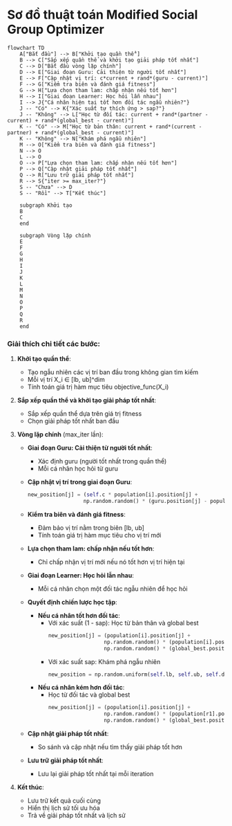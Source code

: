 # Sơ đồ thuật toán Modified Social Group Optimizer

```mermaid
flowchart TD
    A["Bắt đầu"] --> B["Khởi tạo quần thể"]
    B --> C["Sắp xếp quần thể và khởi tạo giải pháp tốt nhất"]
    C --> D["Bắt đầu vòng lặp chính"]
    D --> E["Giai đoạn Guru: Cải thiện từ người tốt nhất"]
    E --> F["Cập nhật vị trí: c*current + rand*(guru - current)"]
    F --> G["Kiểm tra biên và đánh giá fitness"]
    G --> H["Lựa chọn tham lam: chấp nhận nếu tốt hơn"]
    H --> I["Giai đoạn Learner: Học hỏi lẫn nhau"]
    I --> J{"Cá nhân hiện tại tốt hơn đối tác ngẫu nhiên?"}
    J -- "Có" --> K{"Xác suất tự thích ứng > sap?"}
    J -- "Không" --> L["Học từ đối tác: current + rand*(partner - current) + rand*(global_best - current)"]
    K -- "Có" --> M["Học từ bản thân: current + rand*(current - partner) + rand*(global_best - current)"]
    K -- "Không" --> N["Khám phá ngẫu nhiên"]
    M --> O["Kiểm tra biên và đánh giá fitness"]
    N --> O
    L --> O
    O --> P["Lựa chọn tham lam: chấp nhận nếu tốt hơn"]
    P --> Q["Cập nhật giải pháp tốt nhất"]
    Q --> R["Lưu trữ giải pháp tốt nhất"]
    R --> S{"iter >= max_iter?"}
    S -- "Chưa" --> D
    S -- "Rồi" --> T["Kết thúc"]
    
    subgraph Khởi tạo
    B
    C
    end
    
    subgraph Vòng lặp chính
    E
    F
    G
    H
    I
    J
    K
    L
    M
    N
    O
    P
    Q
    R
    end
```

### Giải thích chi tiết các bước:

1. **Khởi tạo quần thể**: 
   - Tạo ngẫu nhiên các vị trí ban đầu trong không gian tìm kiếm
   - Mỗi vị trí X_i ∈ [lb, ub]^dim
   - Tính toán giá trị hàm mục tiêu objective_func(X_i)

2. **Sắp xếp quần thể và khởi tạo giải pháp tốt nhất**:
   - Sắp xếp quần thể dựa trên giá trị fitness
   - Chọn giải pháp tốt nhất ban đầu

3. **Vòng lặp chính** (max_iter lần):
   - **Giai đoạn Guru: Cải thiện từ người tốt nhất**:
     * Xác định guru (người tốt nhất trong quần thể)
     * Mỗi cá nhân học hỏi từ guru

   - **Cập nhật vị trí trong giai đoạn Guru**:
     ```python
     new_position[j] = (self.c * population[i].position[j] + 
                       np.random.random() * (guru.position[j] - population[i].position[j]))
     ```

   - **Kiểm tra biên và đánh giá fitness**:
     * Đảm bảo vị trí nằm trong biên [lb, ub]
     * Tính toán giá trị hàm mục tiêu cho vị trí mới

   - **Lựa chọn tham lam: chấp nhận nếu tốt hơn**:
     * Chỉ chấp nhận vị trí mới nếu nó tốt hơn vị trí hiện tại

   - **Giai đoạn Learner: Học hỏi lẫn nhau**:
     * Mỗi cá nhân chọn một đối tác ngẫu nhiên để học hỏi

   - **Quyết định chiến lược học tập**:
     * **Nếu cá nhân tốt hơn đối tác**:
       - Với xác suất (1 - sap): Học từ bản thân và global best
         ```python
         new_position[j] = (population[i].position[j] + 
                           np.random.random() * (population[i].position[j] - population[r1].position[j]) +
                           np.random.random() * (global_best.position[j] - population[i].position[j]))
         ```
       - Với xác suất sap: Khám phá ngẫu nhiên
         ```python
         new_position = np.random.uniform(self.lb, self.ub, self.dim)
         ```
     * **Nếu cá nhân kém hơn đối tác**:
       - Học từ đối tác và global best
         ```python
         new_position[j] = (population[i].position[j] + 
                           np.random.random() * (population[r1].position[j] - population[i].position[j]) +
                           np.random.random() * (global_best.position[j] - population[i].position[j]))
         ```

   - **Cập nhật giải pháp tốt nhất**:
     * So sánh và cập nhật nếu tìm thấy giải pháp tốt hơn

   - **Lưu trữ giải pháp tốt nhất**:
     * Lưu lại giải pháp tốt nhất tại mỗi iteration

4. **Kết thúc**:
   - Lưu trữ kết quả cuối cùng
   - Hiển thị lịch sử tối ưu hóa
   - Trả về giải pháp tốt nhất và lịch sử
